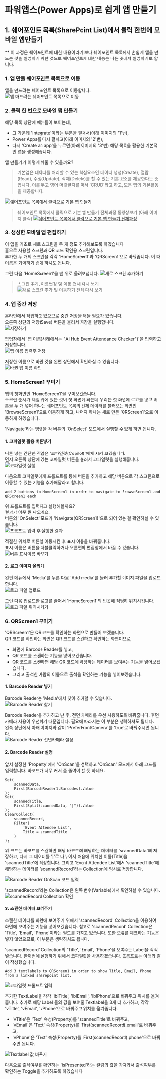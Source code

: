 # 파워앱스(Power Apps)로 쉽게 앱 만들기

## 1. 쉐어포인트 목록(SharePoint List)에서 클릭 한번에 모바일 앱만들기
** 이 과정은 쉐어포인트에 대한 내용이라기 보다 쉐어포인트 목록에서 손쉽게 앱을 만드는 것을 설명하기 위한 것으로 쉐어포인트에 대한 내용은 다른 곳에서 설명하기로 합니다.  

### 1. 앱 만들 쉐어포인트 목록으로 이동
앱을 만드려는 쉐어포인트 목록으로 이동합니다.
![앱 마드려는 쉐어포인트 목록으로 이동](Images/share-point-list-01.png)

### 2. 클릭 한 번으로 모바일 앱 만들기
해당 목록 상단에 메뉴들이 보이는데,  
- 그 가운데 'Integrate'이라는 부분을 펼쳐서(아래 이미지의 '1'번),  
- Power Apps를 다시 펼치고(아래 이미지의 '2'번),  
- 다시 'Create an app'을 누르면(아래 이미지의 '3'번) 해당 목록을 활용한 기본적인 앱을 생성해줍니다.  

앱 만들기가 이렇게 쉬울 수 있을까요?
>기본앱은 데이터를 처리할 수 있는 핵심요소인 데이터 생성(Create), 열람(Read), 수정(Update), 삭제(Delete)를 할 수 있는 기본 요소를 제공한다는 뜻입니다. 이를 두고 영어 머릿글자를 따서 'CRUD'라고 하고, 모든 앱의 기본활동을 제공합니다.  

![쉐어포인트 목록에서 클릭으로 기본 앱 만들기](Images/share-point-list-02.png)

>쉐어포인트 목록에서 클릭으로 기본 앱 만들기 전체과정 동영상보기 (아래 이미지 클릭)
>[![쉐어포인트 목록에서 클릭으로 기본 앱 만들기 전체과정](Images/one-clilck-app-building-from-sharepoint-list.png)](https://www.youtube.com/watch?v=9bp_hYfgsEQ)

### 3. 생성한 모바일 앱 편집하기
이 앱을 기초로 새로 스크린을 두 개 정도 추가해보도록 하겠습니다.  
홈으로 사용할 스크린과 QR 코드 확인용 스크린입니다.  
추가한 두 개의 스크린을 각각 'HomeScreen1'과 'QRScreen1'으로 바꿔줍니다. 이 때 이름은 기억하기 쉽게 하셔도 됩니다.  

그런 다음 'HomeScreen1'을 맨 위로 올려보냅니다.
![새로 스크린 추가하기](Images/power-apps-add-move-screen.png)
>스크린 추가, 이름변경 및 이동 전체 다시 보기
>![새로 스크린 추가 및 이동하기 전체 다시 보기](Images/power-apps-add-move-screen.gif)

### 4. 앱 중간 저장
온라인에서 작업하고 있으므로 중간 저장을 해둘 필요가 있습니다.  
오른쪽 상단의 저장(Save) 버튼을 울러서 저장을 실행합니다.  
![저장하기](Images/power-apps-app-saving-01.png)  

팝업창에서 '앱 이름(사례에서는 "AI Hub Event Attendance Checker")'을 입력하고 저장합니다.  
![앱 이름 입력후 저장](Images/power-apps-app-saving-02.png)  

저장한 이름으로 바뀐 것을 왼편 상단에서 확인하실 수 있습니다.  
![바뀐 앱 이름 확인](Images/power-apps-app-saving-03.png)

### 5. HomeScreen1 꾸미기
앱의 첫화면인 'HomeScreen1'을 꾸며보겠습니다.  
스크린 순서가 제일 위에 있는 것이 첫 화면이 되는데 우리는 첫 화면에 로고를 넣고 버튼을 두 개 넣어 하나는 쉐어포인트 목록의 전체 데이터를 불러오는 화면인 'BrowseScreen1'으로 이동하게 하고, 나머지 하나는 새로 만든 'QRScreen1'으로 이동하게 하겠습니다.  

'Navigate'라는 명령을 각 버튼의 'OnSelect' 모드에서 실행할 수 있게 하면 됩니다.  

#### 1. 코파일럿 활용 버튼넣기
버튼 넣는 간단한 작업은 '코파일럿(Copilot)'에게 시켜 보겠습니다.  
먼저 오른쪽 상단에 있는 코파일럿 버튼을 눌러서 코파일럿을 실행해줍니다.  
![코파일럿 실행](Images/power-apps-activate-Copilot-01.png)  

다음으로 코파일럿에게 프롬프트를 통해 버튼을 추가하고 해당 버튼으로 각 스크린으로 이동할 수 있는 기능을 추가해달라고 합니다.  
```power apps
add 2 buttons to HomeScreen1 in order to navigate to BrowseScreen1 and QRScreen1 each
```
위 프롬프트를 입력하고 실행해볼까요?  
결과가 아주 잘 나오네요.  
버튼의 'OnSelect' 모드가 'Navigate(QRScreen1)'으로 되어 있는 걸 확인하실 수 있습니다.  
![프롬프트 입력 후 실행한 결과](Images/power-apps-activate-Copilot-02.png)  

적절한 위치로 버튼일 이동시킨 후 표시 이름을 바꿔줍니다.  
표시 이름은 버튼을 더블클릭하거나 오른편의 편집창에서 바꿀 수 있습니다.  
![버튼 표시이름 바꾸기](Images/power-apps-homescreen1-button-edit.png)  

#### 2. 로고 이미지 올리기
왼편 메뉴에서 'Media'를 누른 다음 'Add media'를 눌러 추가할 이미지 파일을 업로드 합니다.  
![로고 파일 업로드](Images/power-apps-upload-logo.png)

그런 다음 업로드한 로고를 끌어서 'HomeScreen1'의 빈곳에 적당히 위치시킵니다.  
![로고 파일 위칙시키기](Images/power-apps-locate-logo.gif)  

### 6. QRScreen1 꾸미기
'QRScreen1'은 QR 코드를 확인하는 화면으로 만들어 보겠습니다.  
QR 코드를 확인하는 화면은 QR 코드를 스캔하고 확인하는 화면이므로,
- 화면에 Barcode Reader를 넣고,
- QR 코드를 스캔하는 기능을 넣어보겠습니다.
- QR 코드를 스캔하면 해당 QR 코드에 해당하는 데이터를 보여주는 기능을 넣어보겠습니다.
- 그리고 출석한 사람의 이름으로 출석을 확인하는 기능을 넣어보겠습니다.

#### 1. Barcode Reader 넣기
Barcode Reader는 'Media'에서 찾아 추가할 수 있습니다.  
![Barcode Reader 찾기](Images/power-apps-add-barcode-reader.gif)  

Barcode Reader를 추가하고 난 후, 전면 카메라를 우선 사용하도록 바꿔줍니다. 후면 카메라 사용이 우선이기 때문입니다. 필요에 따라서는 이 부분은 생략하셔도 됩니다.  
왼쪽 상단에서 아래 이미지와 같이 'PreferFrontCamera'를 'true'로 바꿔주시면 됩니다.  
![Barcode Reader 전면카메라 설정](Images/power-apps-prefer-front-camera.gif)  

#### 2. Barcode Reader 설정
앞서 설정한 'Property'에서 'OnScan'을 선택하고 'OnScan' 모드에서 아래 코드를 입력합니다. 바코드가 너무 커서 좀 줄여야 할 듯 하네요.  

```power apps
Set(
    scannedData,
    First(BarcodeReader1.Barcodes).Value
);
Set(
    scannedTitle,
    First(Split(scannedData, "|")).Value
);
ClearCollect(
    scannedRecord,
    Filter(
        'Event Attendee List',
        Title = scannedTitle
    )
);
```
위 코드는 바코드를 스캔하면 해당 바코드에 해당하는 데이터를 'scannedData'에 저장하고, 다시 그 데이터를 '|'로 나누어서 처음에 위치한 이름(Title)을 'scannedTitle'에 저장합니다. 그리고 'Event Attendee List'에서 'scannedTitle'에 해당하는 데이터를 'scannedRecord'라는 Collection에 임시로 저장합니다.

![Barcode Reader OnScan 코드 입력](Images/power-apps-barcode-reader-onscan.gif)  

'scannedRecord'라는 Collection은 왼쪽 변수(Variable)에서 확인하실 수 있습니다.  
![scannedRecord Collection 확인](Images/power-apps-check-collection.png)  

#### 3. 스캔한 데이터 보여주기
스캔한 데이터를 화면에 보여주기 위해서 'scannedRecord' Collection을 이용하여 화면에 보여주는 기능을 넣어보겠습니다. 참고로 'scannedRecord' Collection은 'Title', 'Email', 'Phone'이라는 필드를 가지고 있습니다. 또한 오류를 체크하는 기능은 넣지 않았으므로, 이 부분은 생략하셔도 됩니다.  

'scannedRecord' Collection의 'Title', 'Email', 'Phone'을 보여주는 Label을 각각 넣습니다.  한꺼번에 실행하기 위해서 코파일럿을 사용하겠습니다. 프롬프트는 아래와 같이 작성했습니다.  

```prompt
Add 3 textlabels to QRScreen1 in order to show Title, Email, Phone from a linked sharepoint list.
```
![코파일럿 프롬프트 입력](Images/power-apps-add-textlabels-using-copilot.png)  

추가한 TextLabel을 각각 'lblTitle', 'lblEmail', 'lblPhone'으로 바꿔주고 위치를 옮겨줍니다.  추가로 해당 Label 들의 값을 보여줄 Textlabel을 3개 더 추가하고, 각각 'vTitle', 'vEmail', 'vPhone'으로 바꿔주고 위치를 옮겨줍니다.  

- 'vTitle'은 'Text' 속성(Property)를 'scannedTitle'로 바꿔주고,
- 'vEmail'은 'Text' 속성(Property)를 'First(scannedRecord).email'로 바꿔주고,
- 'vPhone'은 'Text' 속성(Property)를 'First(scannedRecord).phone'으로 바꿔주면 됩니다.  

![Textlabel 값 바꾸기](Images/power-apps-setting-labels.png)  

다음으로 출석여부를 확인하는 'isPresented'라는 컬럼의 값을 가져와서 출석여부를 확인하는 Toggle을 추가하도록 하겠습니다.


